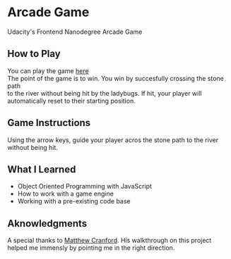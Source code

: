 # Arcade Game

Udacity's Frontend Nanodegree Arcade Game

## How to Play
You can play the game [here](https://robbiedv.github.io/arcade-game/)<br/>
The point of the game is to win. You win by succesfully crossing the stone path<br/>to the river without being hit by the ladybugs.
If hit, your player will automatically reset to their starting position.

## Game Instructions
Using the arrow keys, guide your player acros the stone path to the river without being hit.

## What I Learned
* Object Oriented Programming with JavaScript
* How to work with a game engine
* Working with a pre-existing code base 

## Aknowledgments
A special thanks to [Matthew Cranford](https://matthewcranford.com/). His walkthrough on this project helped me immensly by pointing me in the right direction.
